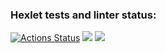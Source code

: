 ### Hexlet tests and linter status:
[![Actions Status](https://github.com/EllySmith/frontend-project-46/workflows/hexlet-check/badge.svg)](https://github.com/EllySmith/frontend-project-46/actions)
<a href="https://codeclimate.com/github/EllySmith/frontend-project-46/maintainability"><img src="https://api.codeclimate.com/v1/badges/8e40df533f43dab227bc/maintainability" /></a>
<a href="https://codeclimate.com/github/EllySmith/frontend-project-46/test_coverage"><img src="https://api.codeclimate.com/v1/badges/8e40df533f43dab227bc/test_coverage" /></a>
